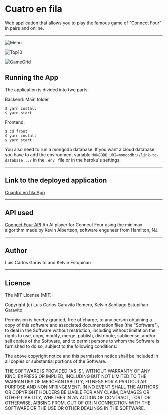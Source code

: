 # Cuatro en fila
Web application that allows you to play the famous game of "Connect Four" in pairs and online.
<hr>

![Menu](https://raw.githubusercontent.com/lcgaravito/cuatroenfila/master/screenshot.png)

![Top10](https://raw.githubusercontent.com/lcgaravito/cuatroenfila/master/screenshot2.png)

![GameGrid](https://raw.githubusercontent.com/lcgaravito/cuatroenfila/master/screenshot3.png)

## Running the App
The application is divided into two parts:

Backend: Main folder

```
$ yarn install
$ yarn start
```

Frontend: 

```
$ cd front
$ yarn install
$ yarn start
```

You also need to run a mongodb database. If you want a cloud database you have to add the environment variable ```MONGODB_URI=mongodb://link-to-database.../``` in the ```.env ``` file or in the heroku's settings.

<hr>

## Link to the deployed application

<a href="https://cuatroenfila.herokuapp.com/" target="_blank">Cuantro en fila App</a>

<hr>

## API used

<a href="http://kevinalbs.com/connect4/back-end/info.html" target="_blank">Connect Four API</a>
An AI player for Connect Four using the minimax algorithm made by Kevin Albertson, software enguneer from Hamilton, NJ.

<hr>

## Author
Luis Carlos Garavito and Kelvin Estupiñan

<hr>

<h2>Licence</h2>
<p>The MIT License (MIT)</p>
<p>Copyright (c) Luis Carlos Garavito Romero, Kelvin Santiago Estupiñan Garavito</p>
<p>Permission is hereby granted, free of charge, to any person obtaining a copy of this software and associated documentation files (the "Software"), to deal in the Software without restriction, including without limitation the rights to use, copy, modify, merge, publish, distribute, sublicense, and/or sell copies of the Software, and to permit persons to whom the Software is furnished to do so, subject to the following conditions:</p>
<p>The above copyright notice and this permission notice shall be included in all copies or substantial portions of the Software.</p>
<p>THE SOFTWARE IS PROVIDED "AS IS", WITHOUT WARRANTY OF ANY KIND, EXPRESS OR IMPLIED, INCLUDING BUT NOT LIMITED TO THE WARRANTIES OF MERCHANTABILITY, FITNESS FOR A PARTICULAR PURPOSE AND NONINFRINGEMENT. IN NO EVENT SHALL THE AUTHORS OR COPYRIGHT HOLDERS BE LIABLE FOR ANY CLAIM, DAMAGES OR OTHER LIABILITY, WHETHER IN AN ACTION OF CONTRACT, TORT OR OTHERWISE, ARISING FROM, OUT OF OR IN CONNECTION WITH THE SOFTWARE OR THE USE OR OTHER DEALINGS IN THE SOFTWARE.</p>

